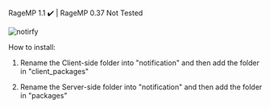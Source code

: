  RageMP 1.1 ✔️ | RageMP 0.37 Not Tested

![notirfy](https://user-images.githubusercontent.com/77588421/129729089-02a03b51-df46-40d4-9dbc-fcd20680d2e5.PNG)

How to install:

1. Rename the Client-side folder into "notification" and then add the folder in "client_packages"

2. Rename the Server-side folder into "notification" and then add the folder in "packages"
